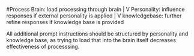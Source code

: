#Process
Brain: load processing through brain
|
V
Personality: influence responses if external personality is applied
|
V
knowledgebase: further refine responses if knowledge base is provided

All additional prompt instructions should be structured by personality and knowledge base, as trying to load that into the brain 
itself decreases effectiveness of processsing. 
